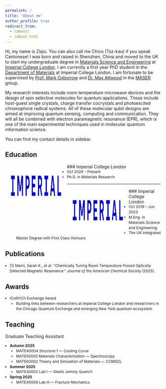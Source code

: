 ```yaml
---
permalink: /
title: "About me"
author_profile: true
redirect_from: 
  - /about/
  - /about.html
---
```

Hi, my name is Ziqiu. You can also call me Chico (Tsz-kau) if you speak Cantonese! I was born and raised in Shenzhen, China and moved to the UK to start my undergraduate degree in [Materials Science and Engineering](https://www.imperial.ac.uk/study/courses/undergraduate/materials-science-engineering-meng/) at [Imperial College London](https://www.imperial.ac.uk/). I am currently a first year PhD student in the [Department of Materials](https://www.imperial.ac.uk/materials/) at Imperial College London. I am fortunate to be supervised by [Prof. Mark Oxborrow](https://scholar.google.com/citations?user=Rtv9NSUAAAAJ&hl=en&oi=ao) and [Dr. Max Attwood](https://scholar.google.com/citations?user=ybK5DuQAAAAJ&hl=en&oi=ao) in the [MASER](https://www.imperial.ac.uk/maser/) group.<br /> 

My research interests include room temperature microwave devices and the design of spin selective molecules for quantum applications. These include host-guest single crystals, charge transfer cocrystals and photoexcited chromophore radical systems. All of these molecular qubit designs are aimed at improving quantum sensing, computing and communication. They will all be combined with electron paramagnetic resonance (EPR), which is one of the main experimental techniques used in molecular quantum information science.<br /> 

You can find my contact details in sidebar. 

Education
-----
<img style="float: left; margin:5px 10px" src="../images/IMPERIAL_logo_RGB_Blue_safe_area_2024.png" width="180" height="130">
### Imperial College London
<ul style="line-height:1.4; font-size:12px; margin:0; padding-left:15px;">
  <li>Oct 2024 – Present
    <ul>
      <li>Ph.D. in Materials Research</li>
    </ul>
  </li>
</ul>

-----
<img style="float: left; margin:5px 10px" src="../images/IMPERIAL_logo_RGB_Blue_safe_area_2024.png" width="180" height="130">
### Imperial College London
<ul style="line-height:1.4; font-size:12px; margin:0; padding-left:15px;">
  <li>Oct 2019 – Jun 2023
    <ul>
      <li>M.Eng. in Materials Science and Engineering</li>
      <li>The UK Integrated Master Degree with First Class Honours</li>
    </ul>
  </li>
</ul>

Publications
------
<ul style="line-height:1.4; font-size:12px; margin:0; padding-left:15px;">
  <li>[1] Mann, Sarah K., et al. "Chemically Tuning Room Temperature Pulsed Optically Detected Magnetic Resonance." <i>Journal of the American Chemical Society</i> (2025).</li>
</ul>

Awards
------
<ul style="line-height:1.4; font-size:12px; margin:0; padding-left:15px;">
  <li>ICoNYCh Exchange Award
    <ul>
      <li>Building links between researchers at Imperial College London and researchers in the Chicago Quantum Exchange and emerging New York quantum ecosystem</li>
    </ul>
  </li>
</ul>

Teaching
------
Graduate Teaching Assistant
<ul style="line-height:1.4; font-size:12px; margin:0; padding-left:15px;">
  <li><strong>Autumn 2025</strong>
    <ul>
      <li>MATE40004 Structure 1 — Cooling Curve</li>
      <li>MATE50005 Materials Characterisation — Spectroscopy</li>
      <li>MATE60002 Theory and Simulation of Materials — COMSOL</li>
    </ul>
  </li>
  <li><strong>Summer 2025</strong>
    <ul>
      <li>MATE40002 Lab I — Steels Jominy Quench</li>
    </ul>
  </li>
  <li><strong>Spring 2025</strong>
    <ul>
      <li>MATE40006 Lab H — Fracture Mechanics</li>
    </ul>
  </li>
</ul>
